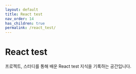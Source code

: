 ```yaml
---
layout: default
title: React test
nav_order: 14
has_children: true
permalink: /react_test/
---
```


# React test
프로젝트, 스터디를 통해 배운 React test 지식을 기록하는 공간입니다.